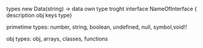 types
new Data(string) -> data
own type troght interface NameOfInterface { description obj keys type}

primetime types: number, string, boolean, undefined, null, symbol,void!!

obj types: obj, arrays, classes, functions
